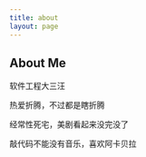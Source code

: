 ```yaml
---
title: about
layout: page
---
```


## About Me

软件工程大三汪

热爱折腾，不过都是瞎折腾

经常性死宅，美剧看起来没完没了

敲代码不能没有音乐，喜欢阿卡贝拉